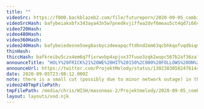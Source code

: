 ```yaml
---
title: ""
videoSrc: https://f000.backblazeb2.com/file/futureporn/2020-09-05_combined.mp4
videoSrcHash: bafybeiakxbfx343aya43n5w7pnedkvjiffwa2dvf6meau5ct4qd7i66cre?filename=projektmelody-chaturbate-20200905T230812Z-source.mp4
video720Hash: 
video480Hash: 
video360Hash: 
video240Hash: bafybeiedesne5oeg6asbyczdeeapqcftdhnd2em63qcbhkqofvqdbiqmyi?filename=projektmelody-chaturbate-20200905T230812Z-240p.mp4
thinHash: 
thiccHash: bafkreibu5czx4em6q7fixrwvbp4xpjvx37fuuo3zqk2wupc567b2af36za?filename=20200905T230812Z-thicc.jpg
announceTitle: "HOLY%20FRICK%21%20WE%20HIT%20150%2C000%20FOLLOWS%20ON%20CB%21%21%21%21"
announceUrl: https://twitter.com/ProjektMelody/status/1302383058247614465
date: 2020-09-05T23:08:12.000Z
note: there is a small cut (possibly due to minor network outage) in this vod
video240TmpFilePath: 
tmpFilePath: /media/chris/WISH/masonmas-2/Projektmelody/2020-09-05_combined.mp4
layout: layouts/vod.njk
---
```

